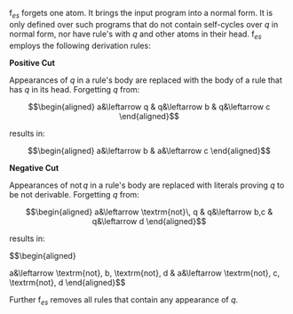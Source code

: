 $\mathsf{f}_{es}$ forgets one atom.
It brings the input program into a normal form. It is only defined over such programs that do not contain self-cycles over $q$ in normal form, nor have rule's with $q$ and other atoms in their head.
$\mathsf{f}_{es}$ employs the following derivation rules:

**Positive Cut**

Appearances of $q$ in a rule's body are replaced with the body of a rule that has $q$ in its head.
Forgetting $q$ from:

$$\begin{aligned}
a&\leftarrow q &
q&\leftarrow b &
q&\leftarrow c
\end{aligned}$$

results in:

$$\begin{aligned}
a&\leftarrow b &
a&\leftarrow c
\end{aligned}$$

**Negative Cut**

Appearances of $\textrm{not}\, q$ in a rule's body are replaced with literals proving $q$ to be not derivable.
Forgetting $q$ from:

$$\begin{aligned}
a&\leftarrow \textrm{not}\, q &
q&\leftarrow b,c &
q&\leftarrow d
\end{aligned}$$

results in:

$$\begin{aligned}

a&\leftarrow \textrm{not}\, b, \textrm{not}\, d &
a&\leftarrow \textrm{not}\, c, \textrm{not}\, d
\end{aligned}$$

Further $\mathsf{f}_{es}$ removes all rules that contain any appearance of $q$.

